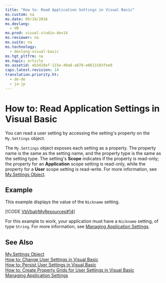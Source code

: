 ```yaml
---
title: "How to: Read Application Settings in Visual Basic"
ms.custom: na
ms.date: 09/19/2016
ms.devlang: 
  - VB
ms.prod: visual-studio-dev14
ms.reviewer: na
ms.suite: na
ms.technology: 
  - devlang-visual-basic
ms.tgt_pltfrm: na
ms.topic: article
ms.assetid: eb3428ef-115e-49a8-a878-e0613183fee0
caps.latest.revision: 14
translation.priority.ht: 
  - de-de
  - ja-jp
---
```

# How to: Read Application Settings in Visual Basic
You can read a user setting by accessing the setting's property on the `My.Settings` object.  
  
 The `My.Settings` object exposes each setting as a property. The property name is the same as the setting name, and the property type is the same as the setting type. The setting's **Scope** indicates if the property is read-only; the property for an **Application** scope setting is read-only, while the property for a **User** scope setting is read-write. For more information, see [My.Settings Object](../Topic/My.Settings%20Object.md).  
  
## Example  
 This example displays the value of the `Nickname` setting.  
  
 [!CODE [VbVbalrMyResources#14](../CodeSnippet/VS_Snippets_VBCSharp/VbVbalrMyResources#14)]  
  
 For this example to work, your application must have a `Nickname` setting, of type `String`. For more information, see [Managing Application Settings](../Topic/Managing%20Application%20Settings%20\(.NET\).md).  
  
## See Also  
 [My.Settings Object](../Topic/My.Settings%20Object.md)   
 [How to: Change User Settings in Visual Basic](../vs140/How-to--Change-User-Settings-in-Visual-Basic.md)   
 [How to: Persist User Settings in Visual Basic](../vs140/How-to--Persist-User-Settings-in-Visual-Basic.md)   
 [How to: Create Property Grids for User Settings in Visual Basic](../vs140/How-to--Create-Property-Grids-for-User-Settings-in-Visual-Basic.md)   
 [Managing Application Settings](../Topic/Managing%20Application%20Settings%20\(.NET\).md)